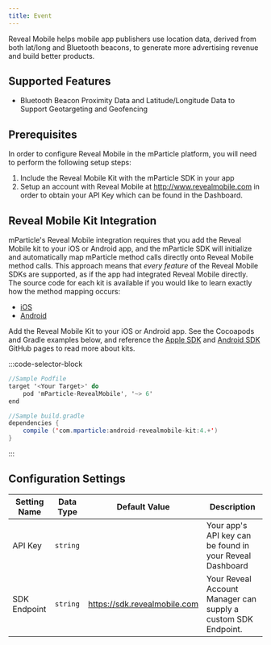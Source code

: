 ```yaml
---
title: Event
---
```


Reveal Mobile helps mobile app publishers use location data, derived from both lat/long and Bluetooth beacons, to generate more advertising revenue and build better products. 

## Supported Features

* Bluetooth Beacon Proximity Data and Latitude/Longitude Data to Support Geotargeting and Geofencing

## Prerequisites

In order to configure Reveal Mobile in the mParticle platform, you will need to perform the following setup steps:

1.  Include the Reveal Mobile Kit with the mParticle SDK in your app
2.  Setup an account with Reveal Mobile at <http://www.revealmobile.com> in order to obtain your API Key which can be found in the Dashboard.

## Reveal Mobile Kit Integration

mParticle's Reveal Mobile integration requires that you add the Reveal Mobile kit to your iOS or Android app, and the mParticle SDK will initialize and automatically map mParticle method calls directly onto Reveal Mobile method calls. This approach means that *every feature* of the Reveal Mobile SDKs are supported, as if the app had integrated Reveal Mobile directly. The source code for each kit is available if you would like to learn exactly how the method mapping occurs:

* [iOS](https://github.com/mparticle-integrations/mparticle-apple-integration-revealmobile)
* [Android](https://github.com/mparticle-integrations/mparticle-android-integration-revealmobile)

Add the Reveal Mobile Kit to your iOS or Android app. See the Cocoapods and Gradle examples below, and reference the [Apple SDK](https://github.com/mParticle/mparticle-apple-sdk) and [Android SDK](https://github.com/mParticle/mparticle-android-sdk) GitHub pages to read more about kits.

:::code-selector-block
~~~objectivec
//Sample Podfile
target '<Your Target>' do
    pod 'mParticle-RevealMobile', '~> 6'
end
~~~

~~~java
//Sample build.gradle
dependencies {
    compile ('com.mparticle:android-revealmobile-kit:4.+')
}
~~~ 
:::


## Configuration Settings

| Setting Name |  Data Type    | Default Value  | Description |
| ---|---|---|---|
| API Key | `string` | <unset> | Your app's API key can be found in your Reveal Dashboard |
| SDK Endpoint | `string` | https://sdk.revealmobile.com | Your Reveal Account Manager can supply a custom SDK Endpoint. |
